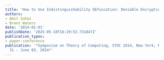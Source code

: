 ```yaml
---
title: 'How to Use Indistinguishability Obfuscation: Deniable Encryption, and More'
authors:
- Amit Sahai
- Brent Waters
date: '2014-01-01'
publishDate: '2025-05-18T16:29:53.731847Z'
publication_types:
- paper-conference
publication: '*Symposium on Theory of Computing, STOC 2014, New York, NY, USA, May
  31 - June 03, 2014*'
---
```

